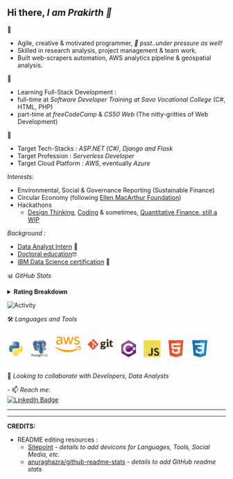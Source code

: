 ## Hi there, *I am Prakirth 👋*
🥇
- Agile, creative & motivated programmer, *👥 psst..under pressure as well!*
- Skilled in research analysis, project management & team work. 
- Built web-scrapers automation, AWS analytics pipeline & geospatial analysis. 

📖
-  Learning Full-Stack Development : 
  - full-time at *Software Developer Training at Savo Vocational College* (C#, HTML, PHP)
  - part-time at *freeCodeCamp* & *CS50 Web* (The nitty-gritties of Web Development)
  
🏹
- Target Tech-Stacks : *ASP.NET (C#)*, *Django and Flask*
- Target Profession : *Serverless Developer* 
- Target Cloud Platform : *AWS*, eventually *Azure* 

*Interests:*
  - Environmental, Social & Governance Reporting (Sustainable Finance)
  - Circular Economy (following [Ellen MacArthur Foundation](https://ellenmacarthurfoundation.org/topics/circular-economy-introduction/learning-pathways))
  - Hackathons 
    - [Design Thinking](https://ekipade310.sharepoint.com/sites/3TeamProjekte/Freigegebene%20Dokumente/Forms/AllItems.aspx?id=%2Fsites%2F3TeamProjekte%2FFreigegebene%20Dokumente%2F1%20Archiv%2F2021%2F30008%20%2D%20Innovate2030%20%2D%20SDG12%2FTeilnehmende%2FZertifikate%2FGeneral%2FSingle%20PDF%20General%20Certificates%2Fekipa%20Certificate%20Innovate2030%20SDG12%20Prakirth%20Govardhanam%2Epdf&parent=%2Fsites%2F3TeamProjekte%2FFreigegebene%20Dokumente%2F1%20Archiv%2F2021%2F30008%20%2D%20Innovate2030%20%2D%20SDG12%2FTeilnehmende%2FZertifikate%2FGeneral%2FSingle%20PDF%20General%20Certificates&p=true&ga=1), [Coding](https://github.com/prak112/data4wildlife.git) & sometimes, [Quantitative Finance, still a WIP](https://github.com/prak112/crunchdao.git)

*Background :*
  - [Data Analyst Intern](https://www.linkedin.com/in/prakirth-govardhanam-3a185156/) 🧑‍
  - [Doctoral education](https://www.researchgate.net/profile/Prakirth-Govardhanam)🤓 
  - [IBM Data Science certification](https://www.credly.com/users/narayana-prakirth-govardhanam) 🥇


📊 *GitHub Stats*

<!-- Streak Info
[![GitHub Streak](https://github-readme-streak-stats.herokuapp.com?user=prak112&theme=ocean-dark&date_format=M%20j%5B%2C%20Y%5D&exclude_days=Sun%2CSat)](https://git.io/streak-stats) -->

<details>
  <summary><b>Rating Breakdown</b></summary>
   <ul>
    <li> S &ensp;=&ensp; Top 1%</li>
    <li> A+ =&ensp; Top 12.5%</li> 
    <li> A &ensp;=&ensp; Top 25%</li>
    <li> A- =&ensp; Top 37.5%</li>
    <li> B+ =&ensp; Top 50%</li>
    <li> B &ensp;=&ensp; Top 62.5%</li>
    <li> B- =&ensp; Top 75%</li>
    <li> C+ =&ensp; Top 87.5%</li>
    <li> C &ensp;=&ensp; Everyone</li>
  </ul>
   This ranking scheme is based on the Japanese academic grading system, i.e., Global percentile is calculated as a weighted sum of percentiles for each statistic (number of commits, pull requests,
   issues, stars and followers), based on the cumulative distribution function of the exponential and the log-normal distributions. The implementation can be investigated from the <a href="https://github.com/anuraghazra/github-readme-stats/blob/master/src/calculateRank.js">calculation</a>. The circle around the rank shows 100 minus the global percentile.
</details>

![Activity](https://github-readme-stats.vercel.app/api?username=prak112&count_private=true&show_icons=true&theme=dark&hide=contribs)


🛠️ <i>Languages and Tools</i>
<div>
<img src="https://github.com/devicons/devicon/blob/master/icons/python/python-original.svg" title="Python" alt="python" width="40" height="40"/> &ensp;
  <img src="https://github.com/devicons/devicon/blob/master/icons/postgresql/postgresql-original-wordmark.svg" title="PostgreSQL"  alt="PostgreSQL" width="40" height="40"/> &ensp;
  <img src="https://github.com/devicons/devicon/blob/master/icons/amazonwebservices/amazonwebservices-plain-wordmark.svg" title="AWS" alt="AWS" width="60" height="60"/> &ensp;  
  <img src="https://github.com/devicons/devicon/blob/master/icons/git/git-original-wordmark.svg" title="Git" **alt="Git" width="60" height="60"/> &ensp;
  <img src="https://github.com/devicons/devicon/blob/master/icons/csharp/csharp-original.svg" title="C#" alt="csharp" width="40" height="40"/> &ensp;
  <img src="https://github.com/devicons/devicon/blob/master/icons/javascript/javascript-original.svg" title="JavaScript" alt="javascript" width="40" height="40"/> &ensp;
  <img src="https://github.com/devicons/devicon/blob/master/icons/html5/html5-original.svg" title="HTML5" alt="html5" width="40" height="40"/> &ensp;
  <img src="https://github.com/devicons/devicon/blob/master/icons/css3/css3-original.svg" title="CSS3" alt="css3" width="40" height="40"/> &ensp;

</div>

</br>

  👯 <i>Looking to collaborate with Developers, Data Analysts</i>
<div>
  - 📫 <i>Reach me</i>: <div id="badges">
      <a href="https://www.linkedin.com/in/prakirth-govardhanam-3a185156/">
      <img src="https://img.shields.io/badge/LinkedIn-blue?style=for-the-badge&logo=linkedin&logoColor=white" alt="LinkedIn Badge"/>
  </a>
</div>

------
------

**CREDITS:**
- README editing resources :
  - [Sitepoint](https://www.sitepoint.com/github-profile-readme/) - _details to add devicons for Languages, Tools, Social Media, etc._
  - [anuraghazra/github-readme-stats](https://github.com/anuraghazra/github-readme-stats) - _details to add GitHub readme stats_
